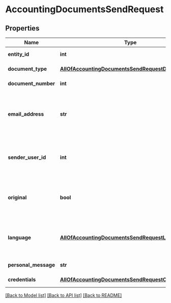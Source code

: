 # AccountingDocumentsSendRequest

## Properties
Name | Type | Description | Notes
------------ | ------------- | ------------- | -------------
**entity_id** | **int** | Document identifier | [optional] 
**document_type** | [**AllOfAccountingDocumentsSendRequestDocumentType**](AllOfAccountingDocumentsSendRequestDocumentType.md) | Document type | [optional] 
**document_number** | **int** | Document number | [optional] 
**email_address** | **str** | Email address&lt;div&gt;&lt;i&gt;Defaults to the customer email address&lt;/i&gt;&lt;/div&gt; | [optional] 
**sender_user_id** | **int** | Sender user ID&lt;div&gt;&lt;i&gt;Defaults to the company owner&lt;/i&gt;&lt;/div&gt; | [optional] 
**original** | **bool** | Send original document if possible&lt;div&gt;&lt;i&gt;Defaults to False&lt;/i&gt;&lt;/div&gt; | [optional] 
**language** | [**AllOfAccountingDocumentsSendRequestLanguage**](AllOfAccountingDocumentsSendRequestLanguage.md) | Email language&lt;div&gt;&lt;i&gt;Defaults to the company language&lt;/i&gt;&lt;/div&gt; | [optional] 
**personal_message** | **str** | Personal message | [optional] 
**credentials** | [**AllOfAccountingDocumentsSendRequestCredentials**](AllOfAccountingDocumentsSendRequestCredentials.md) | Company API credentials | 

[[Back to Model list]](../README.md#documentation-for-models) [[Back to API list]](../README.md#documentation-for-api-endpoints) [[Back to README]](../README.md)

